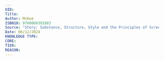 ```yaml
---
UID:
Title:
Author: McKee
ISBN10: 9780060391683
Source: "Story: Substance, Structure, Style and the Principles of Screenwriting"
Date: 06/12/2024
KNOWLEDGE TYPE:
CORE:
TIER:
REASON:
---
```

